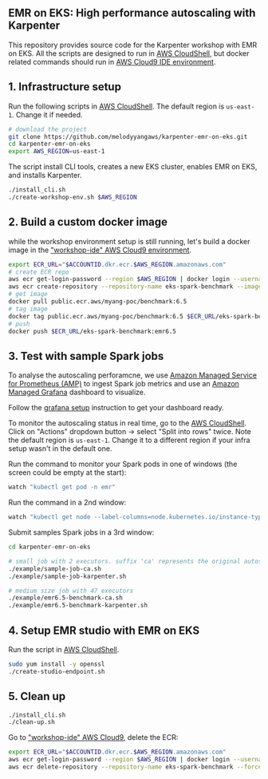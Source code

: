## EMR on EKS: High performance autoscaling with Karpenter

This repository provides source code for the Karpenter workshop with EMR on EKS. All the scripts are designed to run in [AWS CloudShell](https://us-east-1.console.aws.amazon.com/cloudshell?region=us-east-1), but docker related commands should run in [AWS Cloud9 IDE environment](https://console.aws.amazon.com/cloud9).

## 1. Infrastructure setup

Run the following scripts in [AWS CloudShell](https://us-east-1.console.aws.amazon.com/cloudshell?region=us-east-1). The default region is `us-east-1`. Change it if needed.
```bash
# download the project
git clone https://github.com/melodyyangaws/karpenter-emr-on-eks.git
cd karpenter-emr-on-eks
export AWS_REGION=us-east-1
````

The script install CLI tools, creates a new EKS cluster, enables EMR on EKS, and installs Karpenter.
```bash
./install_cli.sh
./create-workshop-env.sh $AWS_REGION
```

## 2. Build a custom docker image
while the workshop environment setup is still running, let's build a docker image in the ["workshop-ide" AWS Cloud9 environment](https://console.aws.amazon.com/cloud9).
```bash
export ECR_URL="$ACCOUNTID.dkr.ecr.$AWS_REGION.amazonaws.com"
# create ECR repo
aws ecr get-login-password --region $AWS_REGION | docker login --username AWS --password-stdin $ECR_URL
aws ecr create-repository --repository-name eks-spark-benchmark --image-scanning-configuration scanOnPush=true
# get image
docker pull public.ecr.aws/myang-poc/benchmark:6.5
# tag image
docker tag public.ecr.aws/myang-poc/benchmark:6.5 $ECR_URL/eks-spark-benchmark:emr6.5 
# push
docker push $ECR_URL/eks-spark-benchmark:emr6.5
```

## 3. Test with sample Spark jobs
To analyse the autoscaling perforamcne, we use [Amazon Managed Service for Prometheus (AMP)](https://aws.amazon.com/prometheus/) to ingest Spark job metrics and use an [Amazon Managed Grafana](https://aws.amazon.com/grafana/) dashboard to visualize. 

Follow the [grafana setup](./setup_grafana_dashboard.pdf) instruction to get your dashboard ready.

To monitor the autoscaling status in real time, go to the [AWS CloudShell](https://us-east-1.console.aws.amazon.com/cloudshell?region=us-east-1). Click on "Actions" dropdown button -> select "Split into rows" twice. Note the default region is `us-east-1`. Change it to a different region if your infra setup wasn't in the default one.

Run the command to monitor your Spark pods in one of windows (the screen could be empty at the start):
```bash
watch "kubectl get pod -n emr"
```
Run the command in a 2nd window:
```bash
watch "kubectl get node --label-columns=node.kubernetes.io/instance-type,topology.kubernetes.io/zone,karpenter.sh/capacity-type"
```
Submit samples Spark jobs in a 3rd window:

```bash
cd karpenter-emr-on-eks
```
```bash
# small job with 2 executors. suffix 'ca' represents the original autoscaling tool Cluster Autoscaler.
./example/sample-job-ca.sh
./example/sample-job-karpenter.sh
```
```bash
# medium size job with 47 executors
./example/emr6.5-benchmark-ca.sh
./example/emr6.5-benchmark-karpenter.sh
```
## 4. Setup EMR studio with EMR on EKS
Run the script in [AWS CloudShell](https://us-east-1.console.aws.amazon.com/cloudshell?region=us-east-1).

```bash
sudo yum install -y openssl
./create-studio-endpoint.sh
````

## 5. Clean up
```bash
./install_cli.sh
./clean-up.sh
```
Go to ["workshop-ide" AWS Cloud9](https://console.aws.amazon.com/cloud9), delete the ECR:
```bash
export ECR_URL="$ACCOUNTID.dkr.ecr.$AWS_REGION.amazonaws.com"
aws ecr get-login-password --region $AWS_REGION | docker login --username AWS --password-stdin $ECR_URL
aws ecr delete-repository --repository-name eks-spark-benchmark --force
```
